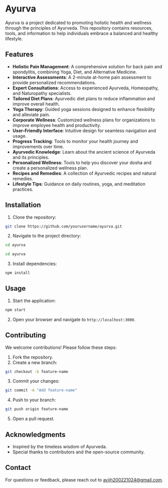 # Ayurva

Ayurva is a project dedicated to promoting holistic health and wellness through the principles of Ayurveda. This repository contains resources, tools, and information to help individuals embrace a balanced and healthy lifestyle.

## Features
- **Holistic Pain Management**: A comprehensive solution for back pain and spondylitis, combining Yoga, Diet, and Alternative Medicine.
- **Interactive Assessments**: A 2-minute at-home pain assessment to provide personalized recommendations.
- **Expert Consultations**: Access to experienced Ayurveda, Homeopathy, and Naturopathy specialists.
- **Tailored Diet Plans**: Ayurvedic diet plans to reduce inflammation and improve overall health.
- **Yoga Therapy**: Guided yoga sessions designed to enhance flexibility and alleviate pain.
- **Corporate Wellness**: Customized wellness plans for organizations to improve employee health and productivity.
- **User-Friendly Interface**: Intuitive design for seamless navigation and usage.
- **Progress Tracking**: Tools to monitor your health journey and improvements over time.
- **Ayurvedic Knowledge**: Learn about the ancient science of Ayurveda and its principles.
- **Personalized Wellness**: Tools to help you discover your dosha and create a personalized wellness plan.
- **Recipes and Remedies**: A collection of Ayurvedic recipes and natural remedies.
- **Lifestyle Tips**: Guidance on daily routines, yoga, and meditation practices.

## Installation

1. Clone the repository:
  ```bash
  git clone https://github.com/yourusername/ayurva.git
  ```
2. Navigate to the project directory:
  ```bash
  cd ayurva
  ```
  ```bash
  cd ayurva
  ```
3. Install dependencies:
  ```bash
  npm install
  ```

## Usage

1. Start the application:
  ```bash
  npm start
  ```
2. Open your browser and navigate to `http://localhost:3000`.

## Contributing

We welcome contributions! Please follow these steps:

1. Fork the repository.
2. Create a new branch:
  ```bash
  git checkout -b feature-name
  ```
3. Commit your changes:
  ```bash
  git commit -m "Add feature-name"
  ```
4. Push to your branch:
  ```bash
  git push origin feature-name
  ```
5. Open a pull request.



## Acknowledgments

- Inspired by the timeless wisdom of Ayurveda.
- Special thanks to contributors and the open-source community.

## Contact

For questions or feedback, please reach out to [avijh200221024@gmail.com](avijh200221024@gmail.com).
